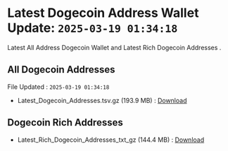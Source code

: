 # Latest Dogecoin Address Wallet Update: `2025-03-19 01:34:18`

Latest All Address Dogecoin Wallet and Latest Rich Dogecoin Addresses .

## All Dogecoin Addresses

File Updated : `2025-03-19 01:34:18`

- Latest_Dogecoin_Addresses.tsv.gz (193.9 MB) : [Download](https://github.com/Pymmdrza/Rich-Address-Wallet/releases/tag/Dogecoin)

## Dogecoin Rich Addresses

- Latest_Rich_Dogecoin_Addresses_txt_gz (144.4 MB) : [Download](https://github.com/Pymmdrza/Rich-Address-Wallet/releases/tag/Dogecoin)
